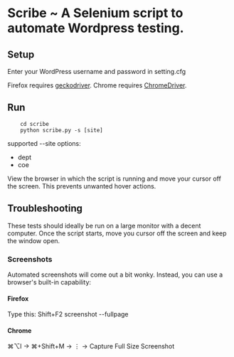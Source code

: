 # Scribe ~ A Selenium script to automate Wordpress testing.

## Setup
Enter your WordPress username and password in setting.cfg

Firefox requires [geckodriver](https://github.com/mozilla/geckodriver/releases).
Chrome requires [ChromeDriver](https://sites.google.com/a/chromium.org/chromedriver/downloads).

## Run
        cd scribe
        python scribe.py -s [site]

supported --site options:
* dept
* coe

View the browser in which the script is running and move your cursor off the screen.
This prevents unwanted hover actions.

## Troubleshooting
These tests should ideally be run on a large monitor with a decent computer.
Once the script starts, move you cursor off the screen and keep the window open.

### Screenshots
Automated screenshots will come out a bit wonky. Instead, you can use a browser's built-in capability:

#### Firefox
Type this: Shift+F2 screenshot --fullpage

#### Chrome
⌘⌥I -> ⌘+Shift+M -> ⋮ -> Capture Full Size Screenshot
